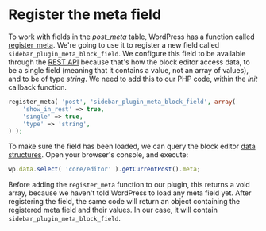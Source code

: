 # Register the meta field

To work with fields in the _post_meta_ table, WordPress has a function called [register_meta](https://developer.wordpress.org/reference/functions/register_meta/). We're going to use it to register a new field called `sidebar_plugin_meta_block_field`. We configure this field to be available through the [REST API](https://developer.wordpress.org/rest-api/) because that's how the block editor access data, to be a single field (meaning that it contains a value, not an array of values), and to be of type _string_. We need to add this to our PHP code, within the _init_ callback function.

```php
register_meta( 'post', 'sidebar_plugin_meta_block_field', array(
	'show_in_rest' => true,
	'single' => true,
	'type' => 'string',
) );
```

To make sure the field has been loaded, we can query the block editor [data structures](https://wordpress.org/gutenberg/handbook/designers-developers/developers/data/). Open your browser's console, and execute:

```js
wp.data.select( 'core/editor' ).getCurrentPost().meta;
```

Before adding the `register_meta` function to our plugin, this returns a void array, because we haven't told WordPress to load any meta field yet. After registering the field, the same code will return an object containing the registered meta field and their values. In our case, it will contain `sidebar_plugin_meta_block_field`.
